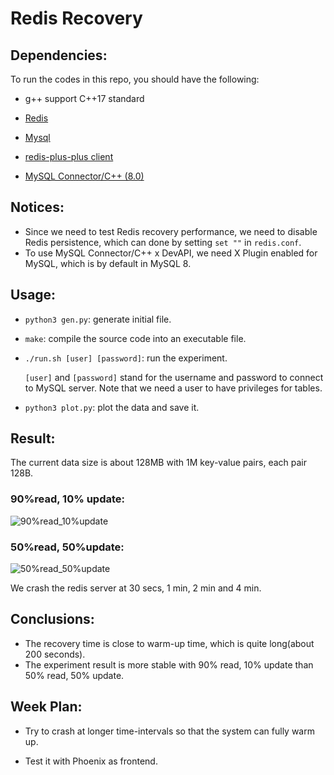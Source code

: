 # Redis Recovery

## Dependencies:

To run the codes in this repo, you should have the following:

+ g++ support C++17 standard
+ [Redis](https://redis.io)
+ [Mysql](https://www.geeksforgeeks.org/how-to-install-mysql-on-linux/)
+ [redis-plus-plus client](https://linuxhint.com/connect-redis-with-cpp/)

+ [MySQL Connector/C++ (8.0)](https://dev.mysql.com/doc/connector-cpp/8.0/en/connector-cpp-installation-binary.html)

## Notices:

+ Since we need to test Redis recovery performance, we need to disable Redis persistence, which can done by setting `set ""` in `redis.conf`.
+ To use MySQL Connector/C++ x DevAPI, we need X Plugin enabled for MySQL, which is by default in MySQL 8.

## Usage:

+ `python3 gen.py`: generate initial file.

+ `make`: compile the source code into an executable file.

+ `./run.sh [user] [password]`: run the experiment. 

    `[user]` and `[password]` stand for the username and password to connect to MySQL server. Note that we need a user to have privileges for tables.

+ `python3 plot.py`: plot the data and save it.

## Result:

The current data size is about 128MB with 1M key-value pairs, each pair 128B.

### 90%read, 10% update:

![90%read_10%update](https://i.postimg.cc/cC552LZ2/90-read-10-update.png)

### 50%read, 50%update:

![50%read_50%update](https://i.postimg.cc/7ZzQt4Rt/50-read-50-update.png)

We crash the redis server at 30 secs, 1 min, 2 min and 4 min.

## Conclusions:

+ The recovery time is close to warm-up time, which is quite long(about 200 seconds).
+ The experiment result is more stable with 90% read, 10% update than 50% read, 50% update.

## Week Plan:

+ Try to crash at longer time-intervals so that the system can fully warm up.

+ Test it with Phoenix as frontend.
